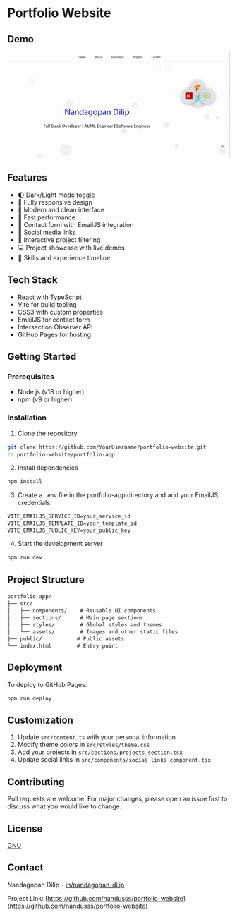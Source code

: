 # Portfolio Website

## Demo

![Home Page Demo](./portfolio-app/public/screenshots/home.gif)

## Features

- 🌓 Dark/Light mode toggle
- 📱 Fully responsive design
- 🎨 Modern and clean interface
- 🚀 Fast performance
- 📧 Contact form with EmailJS integration
- 🔗 Social media links
- 🎯 Interactive project filtering
- 💻 Project showcase with live demos
- 🌟 Skills and experience timeline

## Tech Stack

- React with TypeScript
- Vite for build tooling
- CSS3 with custom properties
- EmailJS for contact form
- Intersection Observer API
- GitHub Pages for hosting

## Getting Started

### Prerequisites

- Node.js (v18 or higher)
- npm (v9 or higher)

### Installation

1. Clone the repository

```bash
git clone https://github.com/YourUsername/portfolio-website.git
cd portfolio-website/portfolio-app
```

2. Install dependencies

```bash
npm install
```

3. Create a `.env` file in the portfolio-app directory and add your EmailJS credentials:

```
VITE_EMAILJS_SERVICE_ID=your_service_id
VITE_EMAILJS_TEMPLATE_ID=your_template_id
VITE_EMAILJS_PUBLIC_KEY=your_public_key
```

4. Start the development server

```bash
npm run dev
```

## Project Structure

```
portfolio-app/
├── src/
│   ├── components/    # Reusable UI components
│   ├── sections/      # Main page sections
│   ├── styles/        # Global styles and themes
│   └── assets/        # Images and other static files
├── public/           # Public assets
└── index.html        # Entry point
```

## Deployment

To deploy to GitHub Pages:

```bash
npm run deploy
```

## Customization

1. Update `src/content.ts` with your personal information
2. Modify theme colors in `src/styles/theme.css`
3. Add your projects in `src/sections/projects_section.tsx`
4. Update social links in `src/components/social_links_component.tsx`

## Contributing

Pull requests are welcome. For major changes, please open an issue first to discuss what you would like to change.

## License

[GNU](LICENSE)

## Contact

Nandagopan Dilip - [in/nandagopan-dilip](https://www.linkedin.com/in/nandagopan-dilip/)

Project Link: [https://github.com/nandusss/portfolio-website](https://github.com/nandusss/portfolio-website)
